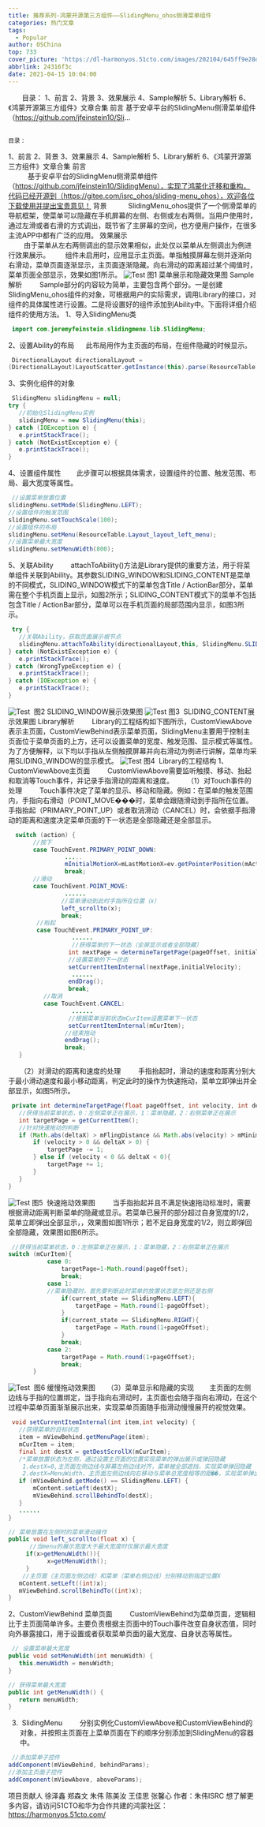 ```yaml
---
title: 推荐系列-鸿蒙开源第三方组件——SlidingMenu_ohos侧滑菜单组件
categories: 热门文章
tags:
  - Popular
author: OSChina
top: 733
cover_picture: 'https://dl-harmonyos.51cto.com/images/202104/645ff9e28dd1fcaf0fd4694e4dcb70e45997b5.gif'
abbrlink: 24316f3c
date: 2021-04-15 10:04:00
---
```


&emsp;&emsp;目录： 1、前言 2、背景 3、效果展示 4、Sample解析 5、Library解析 6、《鸿蒙开源第三方组件》文章合集 前言 基于安卓平台的SlidingMenu侧滑菜单组件（https://github.com/jfeinstein10/Sli...
<!-- more -->

                                                                                                                                                                                        目录： 
1、前言 
2、背景 
3、效果展示 
4、Sample解析 
5、Library解析 
6、《鸿蒙开源第三方组件》文章合集 
前言  
          基于安卓平台的SlidingMenu侧滑菜单组件（https://github.com/jfeinstein10/SlidingMenu），实现了鸿蒙化迁移和重构，代码已经开源到（https://gitee.com/isrc_ohos/sliding-menu_ohos），欢迎各位下载使用并提出宝贵意见！ 
背景 
          SlidingMenu_ohos提供了一个侧滑菜单的导航框架，使菜单可以隐藏在手机屏幕的左侧、右侧或左右两侧。当用户使用时，通过左滑或者右滑的方式调出，既节省了主屏幕的空间，也方便用户操作，在很多主流APP中都有广泛的应用。 
效果展示  
        由于菜单从左右两侧调出的显示效果相似，此处仅以菜单从左侧调出为例进行效果展示。 
       组件未启用时，应用显示主页面。单指触摸屏幕左侧并逐渐向右滑动，菜单页面逐渐显示，主页面逐渐隐藏。向右滑动的距离超过某个阈值时，菜单页面全部显示，效果如图1所示。 
![Test](https://dl-harmonyos.51cto.com/images/202104/645ff9e28dd1fcaf0fd4694e4dcb70e45997b5.gif  '鸿蒙开源第三方组件——SlidingMenu_ohos侧滑菜单组件') 
图1 菜单展示和隐藏效果图 
Sample解析 
        Sample部分的内容较为简单，主要包含两个部分。一是创建SlidingMenu_ohos组件的对象，可根据用户的实际需求，调用Library的接口，对组件的具体属性进行设置。二是将设置好的组件添加到Ability中。下面将详细介绍组件的使用方法。 
1、导入SlidingMenu类 
 
 ```java 
  import com.jeremyfeinstein.slidingmenu.lib.SlidingMenu;

  ``` 
  
2、设置Ability的布局 
     此布局用作为主页面的布局，在组件隐藏的时候显示。 
 
 ```java 
  DirectionalLayout directionalLayout = 
(DirectionalLayout)LayoutScatter.getInstance(this).parse(ResourceTable.Layout_activity_main,null,false);setUIContent(directionalLayout);

  ``` 
  
3、实例化组件的对象 
 
 ```java 
  SlidingMenu slidingMenu = null;
try {
    //初始化SlidingMenu实例
    slidingMenu = new SlidingMenu(this);
} catch (IOException e) {
    e.printStackTrace();
} catch (NotExistException e) {
    e.printStackTrace();
}

  ``` 
  
4、设置组件属性 
       此步骤可以根据具体需求，设置组件的位置、触发范围、布局、最大宽度等属性。 
 
 ```java 
  //设置菜单放置位置
slidingMenu.setMode(SlidingMenu.LEFT);
//设置组件的触发范围
slidingMenu.setTouchScale(100);
 //设置组件的布局
slidingMenu.setMenu(ResourceTable.Layout_layout_left_menu);
//设置菜单最大宽度
slidingMenu.setMenuWidth(800);

  ``` 
  
5、关联Ability 
        attachToAbility()方法是Library提供的重要方法，用于将菜单组件关联到Ability。其参数SLIDING_WINDOW和SLIDING_CONTENT是菜单的不同模式，SLIDING_WINDOW模式下的菜单包含Title / ActionBar部分，菜单需在整个手机页面上显示，如图2所示；SLIDING_CONTENT模式下的菜单不包括包含Title / ActionBar部分，菜单可以在手机页面的局部范围内显示，如图3所示。 
 
 ```java 
  try {
    //关联Ability，获取页面展示根节点
    slidingMenu.attachToAbility(directionalLayout,this, SlidingMenu.SLIDING_WINDOW);
} catch (NotExistException e) {
    e.printStackTrace();
} catch (WrongTypeException e) {
    e.printStackTrace();
} catch (IOException e) {
    e.printStackTrace();
}

  ``` 
  
![Test](https://dl-harmonyos.51cto.com/images/202104/645ff9e28dd1fcaf0fd4694e4dcb70e45997b5.gif  '鸿蒙开源第三方组件——SlidingMenu_ohos侧滑菜单组件') 
 图2 SLIDING_WINDOW展示效果图 
![Test](https://dl-harmonyos.51cto.com/images/202104/645ff9e28dd1fcaf0fd4694e4dcb70e45997b5.gif  '鸿蒙开源第三方组件——SlidingMenu_ohos侧滑菜单组件') 
图3  SLIDING_CONTENT展示效果图 
Library解析 
        Library的工程结构如下图所示，CustomViewAbove表示主页面，CustomViewBehind表示菜单页面，SlidingMenu主要用于控制主页面位于菜单页面的上方，还可以设置菜单的宽度、触发范围、显示模式等属性。为了方便解释，以下均以手指从左侧触摸屏幕并向右滑动为例进行讲解，菜单均采用SLIDING_WINDOW的显示模式。 
![Test](https://dl-harmonyos.51cto.com/images/202104/645ff9e28dd1fcaf0fd4694e4dcb70e45997b5.gif  '鸿蒙开源第三方组件——SlidingMenu_ohos侧滑菜单组件') 
图4  Library的工程结构 
1、CustomViewAbove主页面 
        CustomViewAbove需要监听触摸、移动、抬起和取消等Touch事件，并记录手指滑动的距离和速度。 
      （1）对Touch事件的处理 
        Touch事件决定了菜单的显示、移动和隐藏。例如：在菜单的触发范围内，手指向右滑动（POINT_MOVE���时，菜单会跟随滑动到手指所在位置。手指抬起（PRIMARY_POINT_UP）或者取消滑动（CANCEL）时，会依据手指滑动的距离和速度决定菜单页面的下一状态是全部隐藏还是全部显示。 
 
 ```java 
   switch (action) {
        //按下
        case TouchEvent.PRIMARY_POINT_DOWN:
                 .....
                 mInitialMotionX=mLastMotionX=ev.getPointerPosition(mActivePointerId).getX();
                 break;
        //滑动
        case TouchEvent.POINT_MOVE:
                 ......
                //菜单滑动到此时手指所在位置（x）
                left_scrollto(x);
                break;
         //抬起
         case TouchEvent.PRIMARY_POINT_UP:
                   ......
                   //获得菜单的下一状态（全屏显示或者全部隐藏）
                  int nextPage = determineTargetPage(pageOffset, initialVelocity,totalDelta);
                  //设置菜单的下一状态
                  setCurrentItemInternal(nextPage,initialVelocity);
                   ......
                  endDrag();
                  break;
           //取消
           case TouchEvent.CANCEL:
                   ......
                  //根据菜单当前状态mCurItem设置菜单下一状态
                  setCurrentItemInternal(mCurItem);
                 //结束拖动
                 endDrag();
                 break;
    }
  ``` 
  
      （2）对滑动的距离和速度的处理 
        手指抬起时，滑动的速度和距离分别大于最小滑动速度和最小移动距离，判定此时的操作为快速拖动，菜单立即弹出并全部显示，如图5所示。 
 
 ```java 
  private int determineTargetPage(float pageOffset, int velocity, int deltaX) {
    //获得当前菜单状态，0：左侧菜单正在展示，1：菜单隐藏，2：右侧菜单正在展示
    int targetPage = getCurrentItem();
    //针对快速拖动的判断
    if (Math.abs(deltaX) > mFlingDistance && Math.abs(velocity) > mMinimumVelocity) {
        if (velocity > 0 && deltaX > 0) {
            targetPage -= 1;
        } else if (velocity < 0 && deltaX < 0){
            targetPage += 1;
        }
    }
}

  ``` 
  
![Test](https://dl-harmonyos.51cto.com/images/202104/645ff9e28dd1fcaf0fd4694e4dcb70e45997b5.gif  '鸿蒙开源第三方组件——SlidingMenu_ohos侧滑菜单组件') 
图5  快速拖动效果图 
        当手指抬起并且不满足快速拖动标准时，需要根据滑动距离判断菜单的隐藏或显示。若菜单已展开的部分超过自身宽度的1/2，菜单立即弹出全部显示，，效果图如图1所示；若不足自身宽度的1/2，则立即弹回全部隐藏，效果图如图6所示。 
 
 ```java 
  //获得当前菜单状态，0：左侧菜单正在展示，1：菜单隐藏，2：右侧菜单正在展示
switch (mCurItem){
            case 0:      
                targetPage=1-Math.round(pageOffset);
                break;
            case 1:   
            //菜单隐藏时，首先要判断此时菜单的放置状态是左侧还是右侧
                if(current_state == SlidingMenu.LEFT){
                    targetPage = Math.round(1-pageOffset);
                }
                if(current_state == SlidingMenu.RIGHT){
                    targetPage = Math.round(1+pageOffset);
                }
                break;
            case 2:   
                targetPage = Math.round(1+pageOffset);
                break;
        }
  ``` 
  
![Test](https://dl-harmonyos.51cto.com/images/202104/645ff9e28dd1fcaf0fd4694e4dcb70e45997b5.gif  '鸿蒙开源第三方组件——SlidingMenu_ohos侧滑菜单组件')  
图6 缓慢拖动效果图 
     （3）菜单显示和隐藏的实现 
       主页面的左侧边线与手指的位置绑定，当手指向右滑动时，主页面也会随手指向右滑动，在这个过程中菜单页面渐渐展示出来，实现菜单页面随手指滑动慢慢展开的视觉效果。 
 
 ```java 
  void setCurrentItemInternal(int item,int velocity) {
    //获得菜单的目标状态
    item = mViewBehind.getMenuPage(item);
    mCurItem = item;
    final int destX = getDestScrollX(mCurItem);
    /*菜单放置状态为左侧，通过设置主页面的位置实现菜单的弹出展示或弹回隐藏
     1.destX=0,主页面左侧边线与屏幕左侧边线对齐，菜单被全部遮挡，实现菜单弹回隐藏
     2.destX=MenuWidth，主页面左侧边线向右移动与菜单总宽度相等的距��，实现菜单弹出展示*/
    if (mViewBehind.getMode() == SlidingMenu.LEFT) {
        mContent.setLeft(destX);
        mViewBehind.scrollBehindTo(destX);
    }
    ......
}

// 菜单放置在左侧时的菜单滑动操作
public void left_scrollto(float x) {
       //当menu的展示宽度大于最大宽度时仅展示最大宽度
      if(x>getMenuWidth()){
            x=getMenuWidth();
      }
     //主页面（主页面左侧边线）和菜单（菜单右侧边线）分别移动到指定位置X
    mContent.setLeft((int)x);
    mViewBehind.scrollBehindTo((int)x);
}

  ``` 
  
2、CustomViewBehind 菜单页面 
        CustomViewBehind为菜单页面，逻辑相比于主页面简单许多。主要负责根据主页面中的Touch事件改变自身状态值，同时向外暴露接口，用于设置或者获取菜单页面的最大宽度、自身状态等属性。 
 
 ```java 
  // 设置菜单最大宽度
public void setMenuWidth(int menuWidth) {
    this.menuWidth = menuWidth;
}

// 获得菜单最大宽度
public int getMenuWidth() {
    return menuWidth;
}

  ``` 
  
3.  SlidingMenu 
        分别实例化CustomViewAbove和CustomViewBehind的对象，并按照主页面在上菜单页面在下的顺序分别添加到SlidingMenu的容器中。 
 
 ```java 
  //添加菜单子控件
addComponent(mViewBehind, behindParams);
//添加主页面子控件
addComponent(mViewAbove, aboveParams);

  ``` 
  
项目贡献人 
徐泽鑫 郑森文 朱伟 陈美汝 王佳思 张馨心 
作者：朱伟ISRC 
想了解更多内容，请访问51CTO和华为合作共建的鸿蒙社区：https://harmonyos.51cto.com/ 
 
                                        